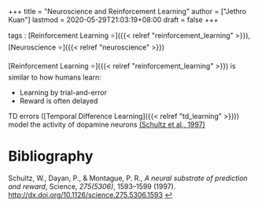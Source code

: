 +++
title = "Neuroscience and Reinforcement Learning"
author = ["Jethro Kuan"]
lastmod = 2020-05-29T21:03:19+08:00
draft = false
+++

tags
: [Reinforcement Learning ⭐]({{< relref "reinforcement_learning" >}}), [Neuroscience ⭐]({{< relref "neuroscience" >}})

[Reinforcement Learning ⭐]({{< relref "reinforcement_learning" >}}) is similar to how humans learn:

- Learning by trial-and-error
- Reward is often delayed

TD errors ([Temporal Difference Learning]({{< relref "td_learning" >}})) model the activity of
dopamine neurons <a id="1df216ba2adc9f4271136342d9e684a9" href="#schultz97_neural_subst_predic_rewar">(Schultz et al., 1997)</a>

# Bibliography

<a id="schultz97_neural_subst_predic_rewar" target="_blank">Schultz, W., Dayan, P., & Montague, P. R., _A neural substrate of prediction and reward_, Science, _275(5306)_, 1593–1599 (1997). http://dx.doi.org/10.1126/science.275.5306.1593</a> [↩](#1df216ba2adc9f4271136342d9e684a9)
